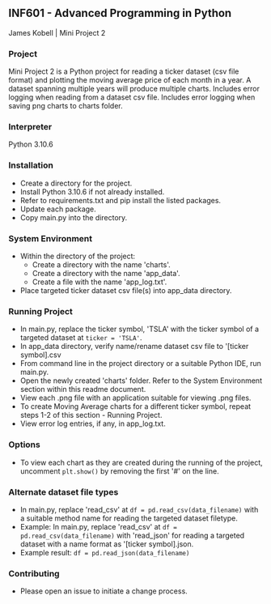 ## INF601 - Advanced Programming in Python
 James Kobell |
 Mini Project 2

### Project
 Mini Project 2 is a Python project for reading a ticker dataset (csv file format) and plotting the moving average price of each month in a year. A dataset spanning multiple years will produce multiple charts. Includes error logging when reading from a dataset csv file. Includes error logging when saving png charts to charts folder.

### Interpreter
Python 3.10.6

### Installation
- Create a directory for the project.
- Install Python 3.10.6 if not already installed.
- Refer to requirements.txt and pip install the listed packages.
- Update each package.
- Copy main.py into the directory.

### System Environment
- Within the directory of the project:
    - Create a directory with the name 'charts'.
    - Create a directory with the name 'app_data'.
    - Create a file with the name 'app_log.txt'.     
- Place targeted ticker dataset csv file(s) into app_data directory. 

### Running Project
- In main.py, replace the ticker symbol, 'TSLA' with the ticker symbol of a targeted dataset at `ticker = 'TSLA'`.
- In app_data directory, verify name/rename dataset csv file to '[ticker symbol].csv
- From command line in the project directory or a suitable Python IDE, run main.py.
- Open the newly created 'charts' folder. Refer to the System Environment section within this readme document.
- View each .png file with an application suitable for viewing .png files.
- To create Moving Average charts for a different ticker symbol, repeat steps 1-2 of this section - Running Project.
- View error log entries, if any, in app_log.txt.

### Options
- To view each chart as they are created during the running of the project, uncomment `plt.show()` by removing the first '#' on the line.

### Alternate dataset file types
- In main.py, replace 'read_csv' at `df = pd.read_csv(data_filename)` with a suitable method name for reading the targeted dataset filetype. 
- Example: In main.py, replace 'read_csv' at `df = pd.read_csv(data_filename)` with 'read_json' for reading a targeted dataset with a name format as '[ticker symbol].json.
- Example result: `df = pd.read_json(data_filename)`

### Contributing
- Please open an issue to initiate a change process.